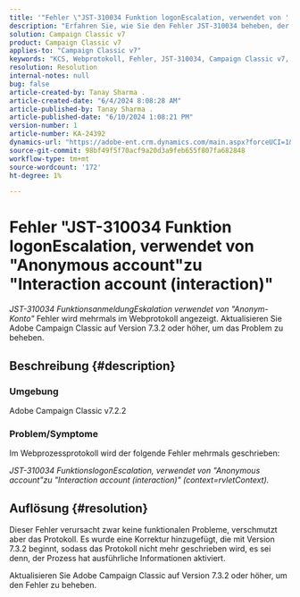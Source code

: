 ```yaml
---
title: '"Fehler \"JST-310034 Funktion logonEscalation, verwendet von ''Anonymous account'', um ''Interaction account (interaction)'' zu werden\"'
description: "Erfahren Sie, wie Sie den Fehler JST-310034 beheben, der im Webprotokoll in Adobe Campaign Classic angezeigt wird."
solution: Campaign Classic v7
product: Campaign Classic v7
applies-to: "Campaign Classic v7"
keywords: "KCS, Webprotokoll, Fehler, JST-310034, Campaign Classic v7, ACC, Konto, logonEscalation"
resolution: Resolution
internal-notes: null
bug: false
article-created-by: Tanay Sharma .
article-created-date: "6/4/2024 8:08:28 AM"
article-published-by: Tanay Sharma .
article-published-date: "6/10/2024 1:08:21 PM"
version-number: 1
article-number: KA-24392
dynamics-url: "https://adobe-ent.crm.dynamics.com/main.aspx?forceUCI=1&pagetype=entityrecord&etn=knowledgearticle&id=474f4a9d-4922-ef11-840b-0022480a40c2"
source-git-commit: 98bf49f5f70acf9a20d3a9feb655f807fa682848
workflow-type: tm+mt
source-wordcount: '172'
ht-degree: 1%

---
```


# Fehler &quot;JST-310034 Funktion logonEscalation, verwendet von &quot;Anonymous account&quot;zu &quot;Interaction account (interaction)&quot;


*JST-310034 FunktionsanmeldungEskalation verwendet von &quot;Anonym-Konto&quot;* Fehler wird mehrmals im Webprotokoll angezeigt. Aktualisieren Sie Adobe Campaign Classic auf Version 7.3.2 oder höher, um das Problem zu beheben.

## Beschreibung {#description}


### Umgebung

Adobe Campaign Classic v7.2.2



### Problem/Symptome

Im Webprozessprotokoll wird der folgende Fehler mehrmals geschrieben:

*JST-310034 FunktionslogonEscalation, verwendet von &quot;Anonymous account&quot;zu &quot;Interaction account (interaction)&quot; (context=rvletContext).*


## Auflösung {#resolution}


Dieser Fehler verursacht zwar keine funktionalen Probleme, verschmutzt aber das Protokoll. Es wurde eine Korrektur hinzugefügt, die mit Version 7.3.2 beginnt, sodass das Protokoll nicht mehr geschrieben wird, es sei denn, der Prozess hat ausführliche Informationen aktiviert.

Aktualisieren Sie Adobe Campaign Classic auf Version 7.3.2 oder höher, um den Fehler zu beheben.


